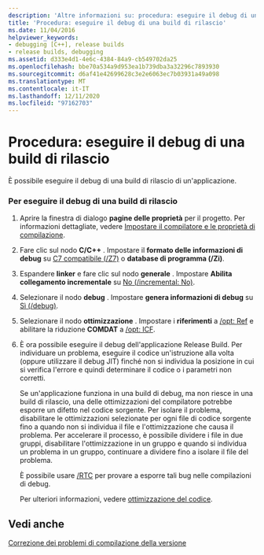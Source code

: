 ```yaml
---
description: 'Altre informazioni su: procedura: eseguire il debug di una build di rilascio'
title: 'Procedura: eseguire il debug di una build di rilascio'
ms.date: 11/04/2016
helpviewer_keywords:
- debugging [C++], release builds
- release builds, debugging
ms.assetid: d333e4d1-4e6c-4384-84a9-cb549702da25
ms.openlocfilehash: bbe70a534a9d953ea1b739dba3a32296c7893930
ms.sourcegitcommit: d6af41e42699628c3e2e6063ec7b03931a49a098
ms.translationtype: MT
ms.contentlocale: it-IT
ms.lasthandoff: 12/11/2020
ms.locfileid: "97162703"
---
```

# <a name="how-to-debug-a-release-build"></a>Procedura: eseguire il debug di una build di rilascio

È possibile eseguire il debug di una build di rilascio di un'applicazione.

### <a name="to-debug-a-release-build"></a>Per eseguire il debug di una build di rilascio

1. Aprire la finestra di dialogo **pagine delle proprietà** per il progetto. Per informazioni dettagliate, vedere [Impostare il compilatore e le proprietà di compilazione](working-with-project-properties.md).

1. Fare clic sul nodo **C/C++** . Impostare il **formato delle informazioni di debug** su [C7 compatibile (/Z7)](reference/z7-zi-zi-debug-information-format.md) o **database di programma (/Zi)**.

1. Espandere **linker** e fare clic sul nodo **generale** . Impostare **Abilita collegamento incrementale** su [No (/incremental: No)](reference/incremental-link-incrementally.md).

1. Selezionare il nodo **debug** . Impostare **genera informazioni di debug** su [Sì (/debug)](reference/debug-generate-debug-info.md).

1. Selezionare il nodo **ottimizzazione** . Impostare i **riferimenti** a [/opt: Ref](reference/opt-optimizations.md) e abilitare la riduzione **COMDAT** a [/opt: ICF](reference/opt-optimizations.md).

1. È ora possibile eseguire il debug dell'applicazione Release Build. Per individuare un problema, eseguire il codice un'istruzione alla volta (oppure utilizzare il debug JIT) finché non si individua la posizione in cui si verifica l'errore e quindi determinare il codice o i parametri non corretti.

   Se un'applicazione funziona in una build di debug, ma non riesce in una build di rilascio, una delle ottimizzazioni del compilatore potrebbe esporre un difetto nel codice sorgente. Per isolare il problema, disabilitare le ottimizzazioni selezionate per ogni file di codice sorgente fino a quando non si individua il file e l'ottimizzazione che causa il problema. Per accelerare il processo, è possibile dividere i file in due gruppi, disabilitare l'ottimizzazione in un gruppo e quando si individua un problema in un gruppo, continuare a dividere fino a isolare il file del problema.

   È possibile usare [/RTC](reference/rtc-run-time-error-checks.md) per provare a esporre tali bug nelle compilazioni di debug.

   Per ulteriori informazioni, vedere [ottimizzazione del codice](optimizing-your-code.md).

## <a name="see-also"></a>Vedi anche

[Correzione dei problemi di compilazione della versione](fixing-release-build-problems.md)
